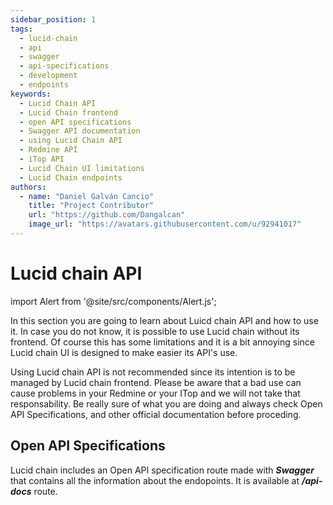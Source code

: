 ```yaml
---
sidebar_position: 1
tags:
  - lucid-chain
  - api
  - swagger
  - api-specifications
  - development
  - endpoints
keywords:
  - Lucid Chain API
  - Lucid Chain frontend
  - open API specifications
  - Swagger API documentation
  - using Lucid Chain API
  - Redmine API
  - iTop API
  - Lucid Chain UI limitations
  - Lucid Chain endpoints
authors: 
  - name: "Daniel Galván Cancio"
    title: "Project Contributor"
    url: "https://github.com/Dangalcan"
    image_url: "https://avatars.githubusercontent.com/u/92941017"
---
```


# Lucid chain API

import Alert from '@site/src/components/Alert.js';

In this section you are going to learn about Luicd chain API and how to use it. In case you do not know, it is possible to use Lucid chain without its frontend. Of course this has some limitations and it is a bit annoying since Lucid chain UI is designed to make easier its API's use.

<Alert>
Using Lucid chain API is not recommended since its intention is to be managed by Lucid chain frontend. Please be aware that a bad use can cause problems in your Redmine or your ITop and we will not take that responsability. Be really sure of what you are doing and always check Open API Specifications, and other official documentation before proceding.  
</Alert>

## Open API Specifications

Lucid chain includes an Open API specification route made with ***Swagger*** that contains all the information about the endopoints. It is available at ***/api-docs*** route.
